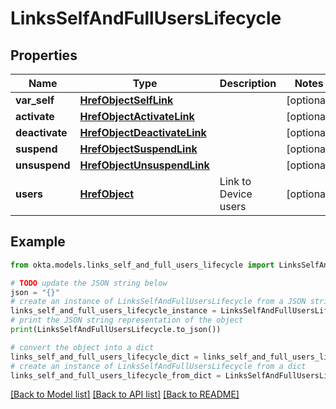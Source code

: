 # LinksSelfAndFullUsersLifecycle


## Properties

Name | Type | Description | Notes
------------ | ------------- | ------------- | -------------
**var_self** | [**HrefObjectSelfLink**](HrefObjectSelfLink.md) |  | [optional] 
**activate** | [**HrefObjectActivateLink**](HrefObjectActivateLink.md) |  | [optional] 
**deactivate** | [**HrefObjectDeactivateLink**](HrefObjectDeactivateLink.md) |  | [optional] 
**suspend** | [**HrefObjectSuspendLink**](HrefObjectSuspendLink.md) |  | [optional] 
**unsuspend** | [**HrefObjectUnsuspendLink**](HrefObjectUnsuspendLink.md) |  | [optional] 
**users** | [**HrefObject**](HrefObject.md) | Link to Device users | [optional] 

## Example

```python
from okta.models.links_self_and_full_users_lifecycle import LinksSelfAndFullUsersLifecycle

# TODO update the JSON string below
json = "{}"
# create an instance of LinksSelfAndFullUsersLifecycle from a JSON string
links_self_and_full_users_lifecycle_instance = LinksSelfAndFullUsersLifecycle.from_json(json)
# print the JSON string representation of the object
print(LinksSelfAndFullUsersLifecycle.to_json())

# convert the object into a dict
links_self_and_full_users_lifecycle_dict = links_self_and_full_users_lifecycle_instance.to_dict()
# create an instance of LinksSelfAndFullUsersLifecycle from a dict
links_self_and_full_users_lifecycle_from_dict = LinksSelfAndFullUsersLifecycle.from_dict(links_self_and_full_users_lifecycle_dict)
```
[[Back to Model list]](../README.md#documentation-for-models) [[Back to API list]](../README.md#documentation-for-api-endpoints) [[Back to README]](../README.md)


